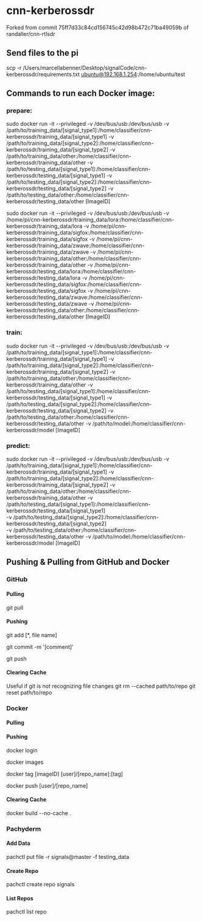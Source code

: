 # cnn-kerberossdr

Forked from commit 75ff7d33c84cd156745c42d98b472c71ba49059b of randaller/cnn-rtlsdr

## Send files to the pi
scp -r /Users/marcellabenner/Desktop/signalCode/cnn-kerberossdr/requirements.txt ubuntu@192.168.1.254:/home/ubuntu/test

## Commands to run each Docker image:

### prepare:
sudo docker run -it --privileged -v /dev/bus/usb:/dev/bus/usb 
-v /path/to/training_data/[signal_type1]:/home/classifier/cnn-kerberossdr/training_data/[signal_type1] 
-v /path/to/training_data/[signal_type2]:/home/classifier/cnn-kerberossdr/training_data/[signal_type2] 
-v /path/to/training_data/other:/home/classifier/cnn-kerberossdr/training_data/other 
-v /path/to/testing_data/[signal_type1]:/home/classifier/cnn-kerberossdr/testing_data/[signal_type1] 
-v /path/to/testing_data/[signal_type2]:/home/classifier/cnn-kerberossdr/testing_data/[signal_type2] 
-v /path/to/testing_data/other:/home/classifier/cnn-kerberossdr/testing_data/other [ImageID]

sudo docker run -it --privileged -v /dev/bus/usb:/dev/bus/usb 
-v /home/pi/cnn-kerberossdr/training_data/lora:/home/classifier/cnn-kerberossdr/training_data/lora 
-v /home/pi/cnn-kerberossdr/training_data/sigfox:/home/classifier/cnn-kerberossdr/training_data/sigfox 
-v /home/pi/cnn-kerberossdr/training_data/zwave:/home/classifier/cnn-kerberossdr/training_data/zwave 
-v /home/pi/cnn-kerberossdr/training_data/other:/home/classifier/cnn-kerberossdr/training_data/other 
-v /home/pi/cnn-kerberossdr/testing_data/lora:/home/classifier/cnn-kerberossdr/testing_data/lora 
-v /home/pi/cnn-kerberossdr/testing_data/sigfox:/home/classifier/cnn-kerberossdr/testing_data/sigfox 
-v /home/pi/cnn-kerberossdr/testing_data/zwave:/home/classifier/cnn-kerberossdr/testing_data/zwave 
-v /home/pi/cnn-kerberossdr/testing_data/other:/home/classifier/cnn-kerberossdr/testing_data/other [ImageID]

### train:
sudo docker run -it --privileged -v /dev/bus/usb:/dev/bus/usb 
-v /path/to/training_data/[signal_type1]:/home/classifier/cnn-kerberossdr/training_data/[signal_type1] 
-v /path/to/training_data/[signal_type2]:/home/classifier/cnn-kerberossdr/training_data/[signal_type2] 
-v /path/to/training_data/other:/home/classifier/cnn-kerberossdr/training_data/other 
-v /path/to/testing_data/[signal_type1]:/home/classifier/cnn-kerberossdr/testing_data/[signal_type1] 
-v /path/to/testing_data/[signal_type2]:/home/classifier/cnn-kerberossdr/testing_data/[signal_type2] 
-v /path/to/testing_data/other:/home/classifier/cnn-kerberossdr/testing_data/other 
-v /path/to/model:/home/classifier/cnn-kerberossdr/model [ImageID]

### predict:
sudo docker run -it --privileged -v /dev/bus/usb:/dev/bus/usb 
-v /path/to/training_data/[signal_type1]:/home/classifier/cnn-kerberossdr/training_data/[signal_type1] 
-v /path/to/training_data/[signal_type2]:/home/classifier/cnn-kerberossdr/training_data/[signal_type2] 
-v /path/to/training_data/other:/home/classifier/cnn-kerberossdr/training_data/other 
-v /path/to/testing_data/[signal_type1]:/home/classifier/cnn-kerberossdr/testing_data/[signal_type1]  
-v /path/to/testing_data/[signal_type2]:/home/classifier/cnn-kerberossdr/testing_data/[signal_type2]  
-v /path/to/testing_data/other:/home/classifier/cnn-kerberossdr/testing_data/other 
-v /path/to/model:/home/classifier/cnn-kerberossdr/model [ImageID]


## Pushing & Pulling from GitHub and Docker

### GitHub
#### Pulling
git pull

#### Pushing
git add [*, file name] 

git commit -m '[comment]'

git push

#### Clearing Cache
Useful if git is not recognizing file changes
git rm --cached path/to/repo
git reset path/to/repo

### Docker
#### Pulling

#### Pushing
docker login

docker images

docker tag [imageID] [user]/[repo_name]:[tag]

docker push [user]/[repo_name]

#### Clearing Cache
docker build --no-cache .

### Pachyderm

#### Add Data
pachctl put file -r signals@master -f testing_data

#### Create Repo
pachctl create repo signals

#### List Repos
pachctl list repo
